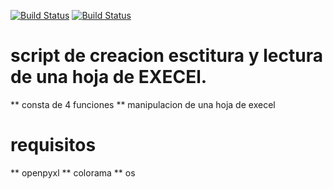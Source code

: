 [![Build Status](https://img.shields.io/badge/Python-3.7-green?logo=python)]()
[![Build Status](https://img.shields.io/badge/Lib-Openpyxl-ligthgreen?logo=python)]()

# script de creacion esctitura y lectura de una hoja de EXECEl.
** consta de 4 funciones 
** manipulacion de una hoja de execel



#  requisitos

** openpyxl
** colorama
** os
